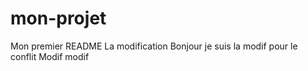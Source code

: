 # mon-projet
Mon premier README
La modification
Bonjour je suis la modif pour le conflit
Modif modif
